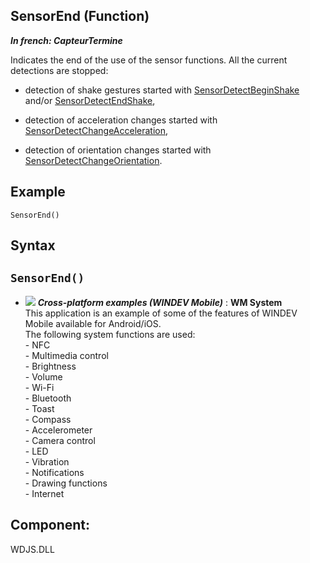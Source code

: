 
## SensorEnd (Function)

***In french: CapteurTermine***



<a name="XUse"></a>
<a name="Use"></a>
<a name="description"></a>
Indicates the end of the use of the sensor functions. All the current detections are stopped: 

- detection of shake gestures started with [SensorDetectBeginShake](../WDLang1/1000019363.md) and/or [SensorDetectEndShake](../WDLang1/1000019364.md), 

- detection of acceleration changes started with [SensorDetectChangeAcceleration](../WDLang1/1000019362.md), 

- detection of orientation changes started with [SensorDetectChangeOrientation](../WDLang1/1000019361.md).







<a name="sample_code"></a>

## Example


```wl
SensorEnd()
```

<a name="XSYNTAX"></a>

## Syntax
<a name="SYNTAX1"></a>

`SensorEnd()`
---








- ![](https://doc.pcsoft.fr/en-US/images/image.awp?langid=3&name=WMSystem.gif) ***Cross-platform examples (WINDEV Mobile)*** : **WM System** <br>This application is an example of some of the features of WINDEV Mobile available for Android/iOS.<br>The following system functions are used: <br>- NFC<br>- Multimedia control<br>- Brightness<br>- Volume<br>- Wi-Fi<br>- Bluetooth<br>- Toast<br>- Compass<br>- Accelerometer<br>- Camera control<br>- LED<br>- Vibration<br>- Notifications<br>- Drawing functions<br>- Internet



<a name="XComponent"></a>

## Component:
WDJS.DLL
